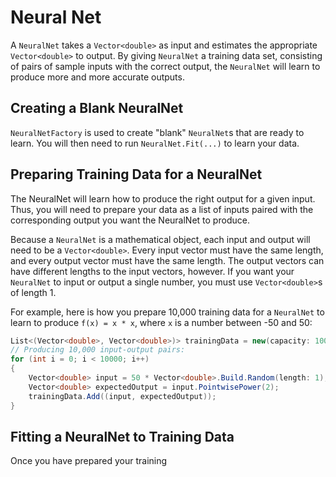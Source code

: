 # Neural Net
A `NeuralNet` takes a `Vector<double>` as input and estimates the appropriate `Vector<double>` to output. By giving `NeuralNet` a training data set, consisting of pairs of sample inputs with the correct output, the `NeuralNet` will learn to produce more and more accurate outputs.

## Creating a Blank NeuralNet
`NeuralNetFactory` is used to create "blank" `NeuralNet`s that are ready to learn. You will then need to run `NeuralNet.Fit(...)` to learn your data.

## Preparing Training Data for a NeuralNet
The NeuralNet will learn how to produce the right output for a given input. Thus, you will need to prepare your data as a list of inputs paired with the corresponding output you want the NeuralNet to produce. 

Because a `NeuralNet` is a mathematical object, each input and output will need to be a `Vector<double>`. Every input vector must have the same length, and every output vector must have the same length. The output vectors can have different lengths to the input vectors, however.
If you want your `NeuralNet` to input or output a single number, you must use `Vector<double>`s of length 1.


For example, here is how you prepare 10,000 training data for a `NeuralNet` to learn to produce `f(x) = x * x`, where `x` is a number between -50 and 50:
```cs
List<(Vector<double>, Vector<double>)> trainingData = new(capacity: 10000);
// Producing 10,000 input-output pairs:
for (int i = 0; i < 10000; i++)
{
    Vector<double> input = 50 * Vector<double>.Build.Random(length: 1); // input is a random vector with one random element between -50 and 50
    Vector<double> expectedOutput = input.PointwisePower(2);            // expectedOutput is input squared
    trainingData.Add((input, expectedOutput));
}
```

## Fitting a NeuralNet to Training Data
Once you have prepared your training 